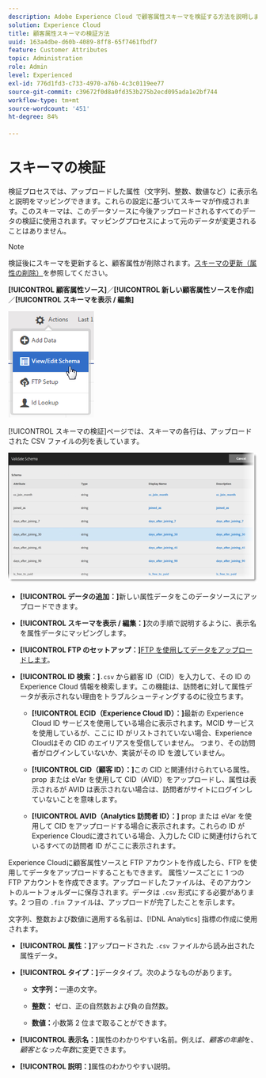 ```yaml
---
description: Adobe Experience Cloud で顧客属性スキーマを検証する方法を説明します。
solution: Experience Cloud
title: 顧客属性スキーマの検証方法
uuid: 163a4dbe-d60b-4089-8ff8-65f7461fbdf7
feature: Customer Attributes
topic: Administration
role: Admin
level: Experienced
exl-id: 776d1fd3-c733-4970-a76b-4c3c0119ee77
source-git-commit: c39672f0d8a0fd353b275b2ecd095ada1e2bf744
workflow-type: tm+mt
source-wordcount: '451'
ht-degree: 84%

---
```


# スキーマの検証

検証プロセスでは、アップロードした属性（文字列、整数、数値など）に表示名と説明をマッピングできます。これらの設定に基づいてスキーマが作成されます。このスキーマは、このデータソースに今後アップロードされるすべてのデータの検証に使用されます。マッピングプロセスによって元のデータが変更されることはありません。

>[!NOTE]
>
>検証後にスキーマを更新すると、顧客属性が削除されます。[スキーマの更新（属性の削除）](t-crs-usecase.md)を参照してください。

**[!UICONTROL 顧客属性ソース]**／**[!UICONTROL 新しい顧客属性ソースを作成]**／**[!UICONTROL スキーマを表示 / 編集]**

![スキーマの編集](assets/view_edit_schema.png)

[!UICONTROL スキーマの検証]ページでは、スキーマの各行は、アップロードされた CSV ファイルの列を表しています。

![Experience Cloud のスキーマページの検証](assets/06_crs_usecase.png)

* **[!UICONTROL データの追加：]**&#x200B;新しい属性データをこのデータソースにアップロードできます。

* **[!UICONTROL スキーマを表示 / 編集：]**&#x200B;次の手順で説明するように、表示名を属性データにマッピングします。

* **[!UICONTROL FTP のセットアップ：]**[FTP を使用してデータをアップロードします](t-upload-attributes-ftp.md)。

* **[!UICONTROL ID 検索：]**`.csv` から顧客 ID（CID）を入力して、その ID の Experience Cloud 情報を検索します。この機能は、訪問者に対して属性データが表示されない理由をトラブルシューティングするのに役立ちます。

   * **[!UICONTROL ECID（Experience Cloud ID）：]**&#x200B;最新の Experience Cloud ID サービスを使用している場合に表示されます。MCID サービスを使用しているが、ここに ID がリストされていない場合、Experience Cloudはその CID のエイリアスを受信していません。 つまり、その訪問者がログインしていないか、実装がその ID を渡していません。

   * **[!UICONTROL CID（顧客 ID）：]**&#x200B;この CID と関連付けられている属性。prop または eVar を使用して CID（AVID）をアップロードし、属性は表示されるが AVID は表示されない場合は、訪問者がサイトにログインしていないことを意味します。

   * **[!UICONTROL AVID（Analytics 訪問者 ID）：]** prop または eVar を使用して CID をアップロードする場合に表示されます。これらの ID がExperience Cloudに渡されている場合、入力した CID に関連付けられているすべての訪問者 ID がここに表示されます。

Experience Cloudに顧客属性ソースと FTP アカウントを作成したら、FTP を使用してデータをアップロードすることもできます。 属性ソースごとに 1 つの FTP アカウントを作成できます。アップロードしたファイルは、そのアカウントのルートフォルダーに保存されます。データは `.csv` 形式にする必要があります。2 つ目の `.fin` ファイルは、アップロードが完了したことを示します。

文字列、整数および数値に適用する名前は、[!DNL Analytics] 指標の作成に使用されます。

* **[!UICONTROL 属性：]**&#x200B;アップロードされた `.csv` ファイルから読み出された属性データ。

* **[!UICONTROL タイプ：]**&#x200B;データタイプ。次のようなものがあります。

   * **文字列：**&#x200B;一連の文字。

   * **整数：** ゼロ、正の自然数および負の自然数。

   * **数値：**&#x200B;小数第 2 位まで取ることができます。

* **[!UICONTROL 表示名：]**&#x200B;属性のわかりやすい名前。例えば、*顧客の年齢*&#x200B;を、*顧客となった年数*&#x200B;に変更できます。

* **[!UICONTROL 説明：]**&#x200B;属性のわかりやすい説明。
